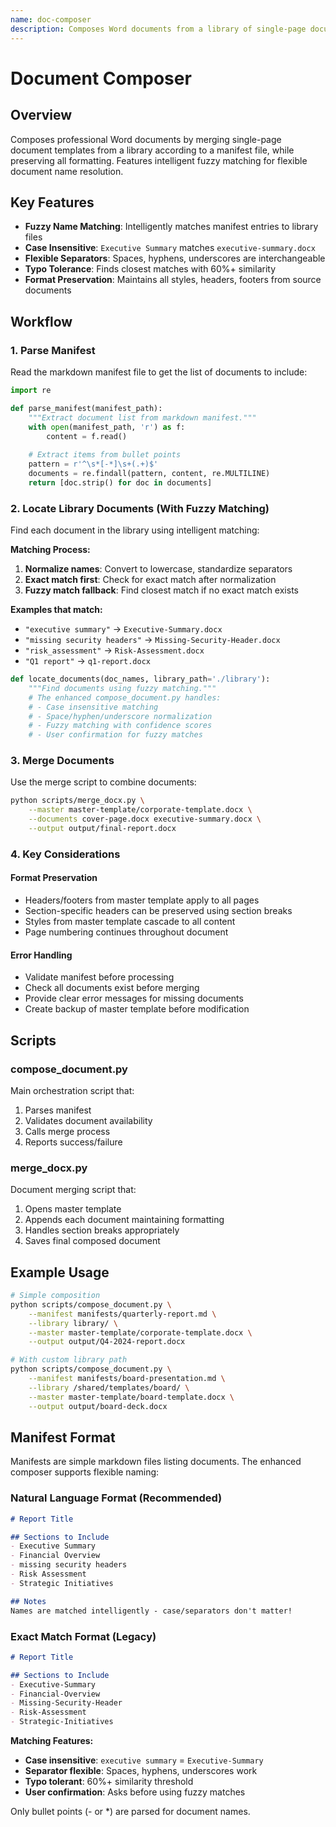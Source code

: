 ```yaml
---
name: doc-composer
description: Composes Word documents from a library of single-page documents using a manifest file. Merges documents while preserving all formatting, styles, headers, and footers from both the master template and individual documents.
---
```


# Document Composer

## Overview
Composes professional Word documents by merging single-page document templates from a library according to a manifest file, while preserving all formatting. Features intelligent fuzzy matching for flexible document name resolution.

## Key Features
- **Fuzzy Name Matching**: Intelligently matches manifest entries to library files
- **Case Insensitive**: `Executive Summary` matches `executive-summary.docx`
- **Flexible Separators**: Spaces, hyphens, underscores are interchangeable
- **Typo Tolerance**: Finds closest matches with 60%+ similarity
- **Format Preservation**: Maintains all styles, headers, footers from source documents

## Workflow

### 1. Parse Manifest
Read the markdown manifest file to get the list of documents to include:
```python
import re

def parse_manifest(manifest_path):
    """Extract document list from markdown manifest."""
    with open(manifest_path, 'r') as f:
        content = f.read()
    
    # Extract items from bullet points
    pattern = r'^\s*[-*]\s+(.+)$'
    documents = re.findall(pattern, content, re.MULTILINE)
    return [doc.strip() for doc in documents]
```

### 2. Locate Library Documents (With Fuzzy Matching)
Find each document in the library using intelligent matching:

**Matching Process:**
1. **Normalize names**: Convert to lowercase, standardize separators
2. **Exact match first**: Check for exact match after normalization
3. **Fuzzy match fallback**: Find closest match if no exact match exists

**Examples that match:**
- `"executive summary"` → `Executive-Summary.docx`
- `"missing security headers"` → `Missing-Security-Header.docx`
- `"risk_assessment"` → `Risk-Assessment.docx`
- `"Q1 report"` → `q1-report.docx`

```python
def locate_documents(doc_names, library_path='./library'):
    """Find documents using fuzzy matching."""
    # The enhanced compose_document.py handles:
    # - Case insensitive matching
    # - Space/hyphen/underscore normalization
    # - Fuzzy matching with confidence scores
    # - User confirmation for fuzzy matches
```

### 3. Merge Documents
Use the merge script to combine documents:
```bash
python scripts/merge_docx.py \
    --master master-template/corporate-template.docx \
    --documents cover-page.docx executive-summary.docx \
    --output output/final-report.docx
```

### 4. Key Considerations

#### Format Preservation
- Headers/footers from master template apply to all pages
- Section-specific headers can be preserved using section breaks
- Styles from master template cascade to all content
- Page numbering continues throughout document

#### Error Handling
- Validate manifest before processing
- Check all documents exist before merging
- Provide clear error messages for missing documents
- Create backup of master template before modification

## Scripts

### compose_document.py
Main orchestration script that:
1. Parses manifest
2. Validates document availability
3. Calls merge process
4. Reports success/failure

### merge_docx.py
Document merging script that:
1. Opens master template
2. Appends each document maintaining formatting
3. Handles section breaks appropriately
4. Saves final composed document

## Example Usage

```bash
# Simple composition
python scripts/compose_document.py \
    --manifest manifests/quarterly-report.md \
    --library library/ \
    --master master-template/corporate-template.docx \
    --output output/Q4-2024-report.docx

# With custom library path
python scripts/compose_document.py \
    --manifest manifests/board-presentation.md \
    --library /shared/templates/board/ \
    --master master-template/board-template.docx \
    --output output/board-deck.docx
```

## Manifest Format

Manifests are simple markdown files listing documents. The enhanced composer supports flexible naming:

### Natural Language Format (Recommended)
```markdown
# Report Title

## Sections to Include
- Executive Summary
- Financial Overview  
- missing security headers
- Risk Assessment
- Strategic Initiatives

## Notes
Names are matched intelligently - case/separators don't matter!
```

### Exact Match Format (Legacy)
```markdown
# Report Title

## Sections to Include
- Executive-Summary
- Financial-Overview
- Missing-Security-Header
- Risk-Assessment
- Strategic-Initiatives
```

**Matching Features:**
- **Case insensitive**: `executive summary` = `Executive-Summary`
- **Separator flexible**: Spaces, hyphens, underscores work
- **Typo tolerant**: 60%+ similarity threshold
- **User confirmation**: Asks before using fuzzy matches

Only bullet points (- or *) are parsed for document names.

